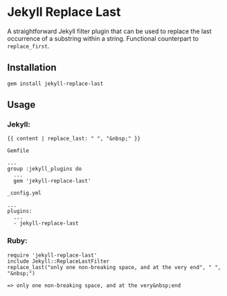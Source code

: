 # Jekyll Replace Last

A straightforward Jekyll filter plugin that can be used to replace the last occurrence of a substring within a string. Functional counterpart to `replace_first`.

## Installation
``` 
gem install jekyll-replace-last
```

## Usage

### Jekyll:
```
{{ content | replace_last: " ", "&nbsp;" }}
```

`Gemfile`
```
...
group :jekyll_plugins do
  ...
  gem 'jekyll-replace-last'
```

`_config.yml`
```
...
plugins:
  ...
  - jekyll-replace-last
```

### Ruby: 
```
require 'jekyll-replace-last'
include Jekyll::ReplaceLastFilter
replace_last("only one non-breaking space, and at the very end", " ", "&nbsp;")

=> only one non-breaking space, and at the very&nbsp;end
```


